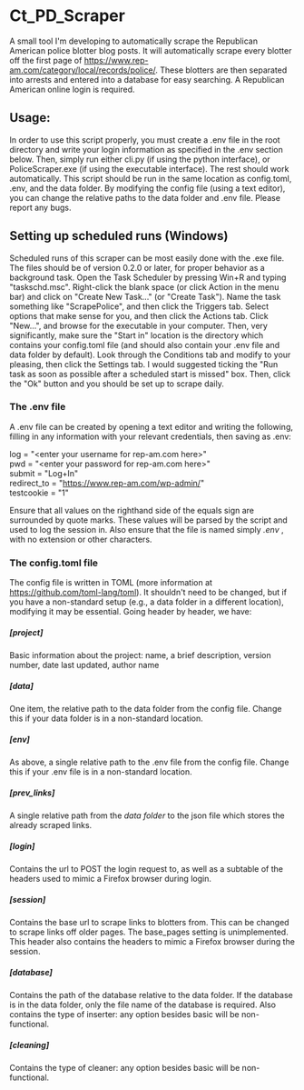 # Ct_PD_Scraper

A small tool I'm developing to automatically scrape the Republican American police blotter blog posts. It will automatically scrape every blotter off the first page of <https://www.rep-am.com/category/local/records/police/>. These blotters are then separated into arrests and entered into a database for easy searching. A Republican American online login is required.

## Usage:

In order to use this script properly, you must create a .env file in the root directory and write your login information as specified in the .env section below. Then, simply run either cli.py (if using the python interface), or PoliceScraper.exe (if using the executable interface). The rest should work automatically. This script should be run in the same location as config.toml, .env, and the data folder. By modifying the config file (using a text editor), you can change the relative paths to the data folder and .env file. Please report any bugs.

## Setting up scheduled runs (Windows)

Scheduled runs of this scraper can be most easily done with the .exe file. The files should be of version 0.2.0 or later, for proper behavior as a background task. Open the Task Scheduler by pressing Win+R and typing "taskschd.msc". Right-click the blank space (or click Action in the menu bar) and click on "Create New Task..." (or "Create Task"). Name the task something like "ScrapePolice", and then click the Triggers tab. Select options that make sense for you, and then click the Actions tab. Click "New...", and browse for the executable in your computer. Then, very significantly, make sure the "Start in" location is the directory which contains your config.toml file (and should also contain your .env file and data folder by default). Look through the Conditions tab and modify to your pleasing, then click the Settings tab. I would suggested ticking the "Run task as soon as possible after a scheduled start is missed" box. Then, click the "Ok" button and you should be set up to scrape daily.

### The .env file

A .env file can be created by opening a text editor and writing the following, filling in any information with your relevant credentials, then saving as .env:  

log = "\<enter your username for rep-am.com here>"  
pwd = "\<enter your password for rep-am.com here>"  
submit = "Log+In"  
redirect_to = "https://www.rep-am.com/wp-admin/"  
testcookie = "1"

Ensure that all values on the righthand side of the equals sign are surrounded by quote marks. These values will be parsed by the script and used to log the session in. Also ensure that the file is named simply _.env_ , with no extension or other characters.

### The config.toml file
The config file is written in TOML (more information at <https://github.com/toml-lang/toml>). It shouldn't need to be changed, but if you have a non-standard setup (e.g., a data folder in a different location), modifying it may be essential. Going header by header, we have:

##### [project]

Basic information about the project: name, a brief description, version number, date last updated, author name

##### [data]

One item, the relative path to the data folder from the config file. Change this if your data folder is in a non-standard location.

##### [env]

As above, a single relative path to the .env file from the config file. Change this if your .env file is in a non-standard location.

##### [prev_links]

A single relative path from the _data folder_ to the json file which stores the already scraped links.

##### [login]

Contains the url to POST the login request to, as well as a subtable of the headers used to mimic a Firefox browser during login.

##### [session]

Contains the base url to scrape links to blotters from. This can be changed to scrape links off older pages. The base_pages setting is unimplemented. This header also contains the headers to mimic a Firefox browser during the session.

##### [database]

Contains the path of the database relative to the data folder. If the database is in the data folder, only the file name of the database is required. Also contains the type of inserter: any option besides basic will be non-functional.

##### [cleaning]

Contains the type of cleaner: any option besides basic will be non-functional.